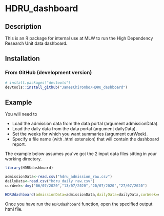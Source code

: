 # HDRU_dashboard

## Description

This is an R package for internal use at MLW to run the High Dependency Research Unit data dashboard.



## Installation

### From GitHub (development version)

``` r
# install.packages("devtools")
devtools::install_github("JamesChirombo/HDRU_dashboard")
```

## Example

You will need to

* Load the admission data from the data portal (argument admissionData).
* Load the daily data from the data portal (argument dailyData).
* Set the weeks for which you want summaries (argument curWeek).
* Specify a file name (with .html extension) that will contain the dashboard report.

The example below assumes you've got the 2 input data files sitting in your working directory.

``` r
library(HDRUdashboard)

admissionData<-read.csv("hdru_admission_raw.csv")
dailyData<-read.csv("hdru_daily_raw.csv")
curWeek<-dmy("06/07/2020","13/07/2020","20/07/2020","27/07/2020")

HDRUdashboard(admissionData=admissionData,dailyData=dailyData,curWeek=curWeek,file.name="HDRUdashboard.html")
```

Once you have run the `HDRUdashboard` function, open the specified output html file.

